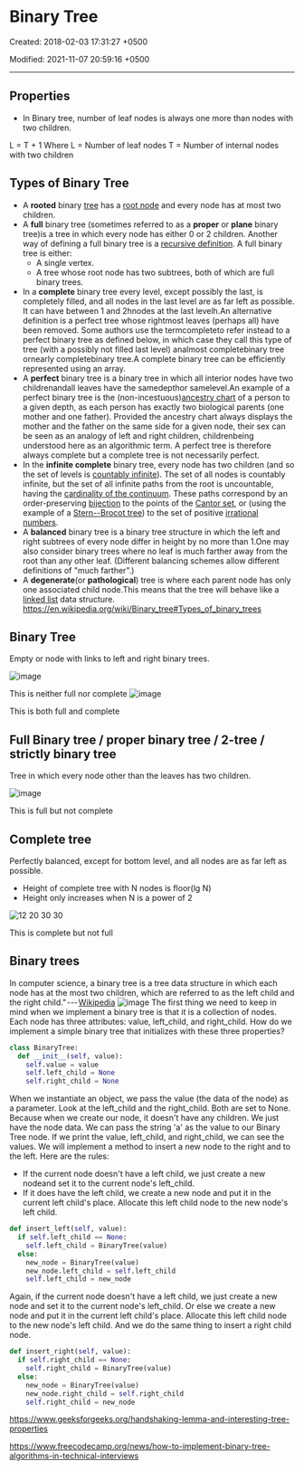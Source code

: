 # Binary Tree

Created: 2018-02-03 17:31:27 +0500

Modified: 2021-11-07 20:59:16 +0500

---

## Properties

- In Binary tree, number of leaf nodes is always one more than nodes with two children.

L = T + 1
Where L = Number of leaf nodes
T = Number of internal nodes with two children

## Types of Binary Tree

- A **rooted** binary [tree](https://en.wikipedia.org/wiki/Tree_data_structure) has a [root node](https://en.wikipedia.org/wiki/Root_node) and every node has at most two children.
- A **full** binary tree (sometimes referred to as a **proper** or **plane** binary tree)is a tree in which every node has either 0 or 2 children. Another way of defining a full binary tree is a [recursive definition](https://en.wikipedia.org/wiki/Recursive_definition). A full binary tree is either:
  - A single vertex.
  - A tree whose root node has two subtrees, both of which are full binary trees.
- In a **complete** binary tree every level, except possibly the last, is completely filled, and all nodes in the last level are as far left as possible. It can have between 1 and 2hnodes at the last levelh.An alternative definition is a perfect tree whose rightmost leaves (perhaps all) have been removed. Some authors use the termcompleteto refer instead to a perfect binary tree as defined below, in which case they call this type of tree (with a possibly not filled last level) analmost completebinary tree ornearly completebinary tree.A complete binary tree can be efficiently represented using an array.
- A **perfect** binary tree is a binary tree in which all interior nodes have two childrenandall leaves have the samedepthor samelevel.An example of a perfect binary tree is the (non-incestuous)[ancestry chart](https://en.wikipedia.org/wiki/Ancestry_chart) of a person to a given depth, as each person has exactly two biological parents (one mother and one father). Provided the ancestry chart always displays the mother and the father on the same side for a given node, their sex can be seen as an analogy of left and right children, childrenbeing understood here as an algorithmic term. A perfect tree is therefore always complete but a complete tree is not necessarily perfect.
- In the **infinite complete** binary tree, every node has two children (and so the set of levels is [countably infinite](https://en.wikipedia.org/wiki/Countably_infinite)). The set of all nodes is countably infinite, but the set of all infinite paths from the root is uncountable, having the [cardinality of the continuum](https://en.wikipedia.org/wiki/Cardinality_of_the_continuum). These paths correspond by an order-preserving [bijection](https://en.wikipedia.org/wiki/Bijection) to the points of the [Cantor set](https://en.wikipedia.org/wiki/Cantor_set), or (using the example of a [Stern--Brocot tree](https://en.wikipedia.org/wiki/Stern%E2%80%93Brocot_tree)) to the set of positive [irrational numbers](https://en.wikipedia.org/wiki/Irrational_number).
- A **balanced** binary tree is a binary tree structure in which the left and right subtrees of every node differ in height by no more than 1.One may also consider binary trees where no leaf is much farther away from the root than any other leaf. (Different balancing schemes allow different definitions of "much farther".)
- A **degenerate**(or **pathological**) tree is where each parent node has only one associated child node.This means that the tree will behave like a [linked list](https://en.wikipedia.org/wiki/Linked_list) data structure.
<https://en.wikipedia.org/wiki/Binary_tree#Types_of_binary_trees>

## Binary Tree

Empty or node with links to left and right binary trees.

![image](media/Binary-Tree-image1.png)

This is neither full nor complete
![image](media/Binary-Tree-image2.png)

This is both full and complete

## Full Binary tree / proper binary tree / 2-tree / strictly binary tree

Tree in which every node other than the leaves has two children.

![image](media/Binary-Tree-image3.png)

This is full but not complete

## Complete tree

Perfectly balanced, except for bottom level, and all nodes are as far left as possible.

- Height of complete tree with N nodes is floor(lg N)
- Height only increases when N is a power of 2

![12 20 30 30 ](media/Binary-Tree-image4.png)

This is complete but not full

## Binary trees

In computer science, a binary tree is a tree data structure in which each node has at the most two children, which are referred to as the left child and the right child." --- [Wikipedia](https://en.wikipedia.org/wiki/Binary_tree)
![image](media/Binary-Tree-image5.png)
The first thing we need to keep in mind when we implement a binary tree is that it is a collection of nodes. Each node has three attributes: value, left_child, and right_child.
How do we implement a simple binary tree that initializes with these three properties?

```python
class BinaryTree:
  def __init__(self, value):
    self.value = value
    self.left_child = None
    self.right_child = None
```

When we instantiate an object, we pass the value (the data of the node) as a parameter. Look at the left_child and the right_child. Both are set to None.
Because when we create our node, it doesn't have any children. We just have the node data.
We can pass the string 'a' as the value to our Binary Tree node. If we print the value, left_child, and right_child, we can see the values.
We will implement a method to insert a new node to the right and to the left.
Here are the rules:

- If the current node doesn't have a left child, we just create a new nodeand set it to the current node's left_child.
- If it does have the left child, we create a new node and put it in the current left child's place. Allocate this left child node to the new node's left child.

```python
def insert_left(self, value):
  if self.left_child == None:
    self.left_child = BinaryTree(value)
  else:
    new_node = BinaryTree(value)
    new_node.left_child = self.left_child
    self.left_child = new_node
```

Again, if the current node doesn't have a left child, we just create a new node and set it to the current node's left_child. Or else we create a new node and put it in the current left child's place. Allocate this left child node to the new node's left child.
And we do the same thing to insert a right child node.

```python
def insert_right(self, value):
  if self.right_child == None:
    self.right_child = BinaryTree(value)
  else:
    new_node = BinaryTree(value)
    new_node.right_child = self.right_child
    self.right_child = new_node
```

<https://www.geeksforgeeks.org/handshaking-lemma-and-interesting-tree-properties>

<https://www.freecodecamp.org/news/how-to-implement-binary-tree-algorithms-in-technical-interviews>
